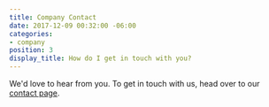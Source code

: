 ```yaml
---
title: Company Contact
date: 2017-12-09 00:32:00 -06:00
categories:
- company
position: 3
display_title: How do I get in touch with you?
---
```


We'd love to hear from you. To get in touch with us, head over to our [contact page](/contact).